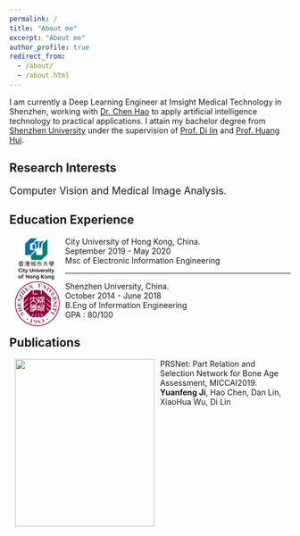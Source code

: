 ```yaml
---
permalink: /
title: "About me"
excerpt: "About me"
author_profile: true
redirect_from:
  - /about/
  - /about.html
---
```

I am currently a Deep Learning Engineer at Imsight Medical Technology in Shenzhen, working with [Dr. Chen Hao](http://appsrv.cse.cuhk.edu.hk/~hchen/) to apply artificial intelligence technology to practical applications.
I attain my bachelor degree from [Shenzhen University](https://www.szu.edu.cn/) under the supervision of [Prof. Di lin](http://vcc.szu.edu.cn/Di_Lin/) and [Prof. Huang Hui](http://vcc.szu.edu.cn/~huihuang).

<h2 id="Research-Interests">Research Interests</h2>
<p><font size="4">Computer Vision and Medical Image Analysis.</font></p>

<h2 id="Education-Experience">Education Experience</h2>

<dt><img align="left" width="80" height="80" hspace="10" src="../images/cityu.jpg"><dt>
<dt> City University of Hong Kong, China.</dt>
<dd>September 2019 - May 2020</dd>
<dd>Msc of Electronic Information Engineering</dd>
<hr>
<dt><img align="left" width="80" height="80" hspace="10" src="../images/szu.png"><dt>
<dt> Shenzhen University, China.</dt>
<dd>October 2014 - June 2018</dd>
<dd>B.Eng of Information Engineering</dd>
<dd>GPA : 80/100</dd>

<h2 id="publications">Publications</h2>
<dl><dt><img align="left" width="250" height="300" hspace="10" src="/images/PRSNet.pdf"></dt>
    <dt>PRSNet: Part Relation and Selection Network for Bone Age Assessment, MICCAI2019.</dt>
    <dd><strong>Yuanfeng Ji</strong>, Hao Chen, Dan Lin, XiaoHua Wu, Di Lin</dd>
    <!-- <dd><a href="https://arxiv.org/pdf/1903.11412.pdf">[Paper]</a></dd> -->
</dl>
